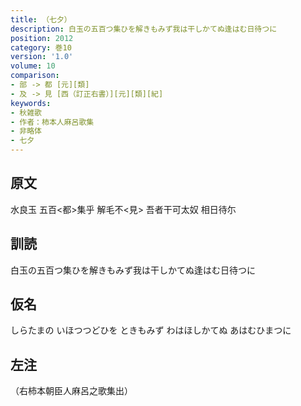 ```yaml
---
title: （七夕）
description: 白玉の五百つ集ひを解きもみず我は干しかてぬ逢はむ日待つに
position: 2012
category: 巻10
version: '1.0'
volume: 10
comparison:
- 部 -> 都 [元][類]
- 及 -> 見 [西（訂正右書）][元][類][紀]
keywords:
- 秋雑歌
- 作者：柿本人麻呂歌集
- 非略体
- 七夕
---
```


## 原文

水良玉 五百<都>集乎 解毛不<見> 吾者干可太奴 相日待尓

## 訓読

白玉の五百つ集ひを解きもみず我は干しかてぬ逢はむ日待つに

## 仮名

しらたまの いほつつどひを ときもみず わはほしかてぬ あはむひまつに

## 左注

（右柿本朝臣人麻呂之歌集出）
